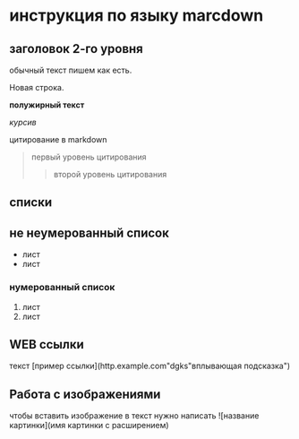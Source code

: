 # инструкция по языку marcdown

## заголовок 2-го уровня

обычный текст пишем как есть.

Новая строка.

**полужирный текст**

*курсив*

цитирование в markdown
> первый уровень цитирования 
>>второй уровень цитирования 

## списки 
## не неумерованный список 
* лист
* лист 

### нумерованный список
1. лист
2. лист

## WEB ссылки 
текст [пример ссылки](http.example.com"dgks"вплывающая подсказка")


## Работа с изображениями

чтобы вставить изображение в текст нужно написать 
![название картинки](имя картинки с расширением)